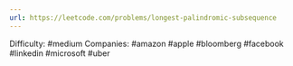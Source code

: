 ```yaml
---
url: https://leetcode.com/problems/longest-palindromic-subsequence
---
```


Difficulty: #medium
Companies: #amazon #apple #bloomberg #facebook #linkedin #microsoft #uber